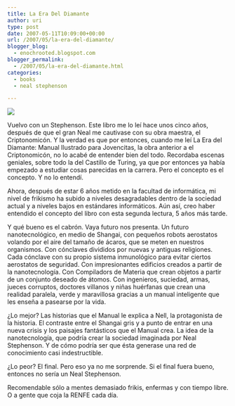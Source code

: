 ```yaml
---
title: La Era Del Diamante
author: uri
type: post
date: 2007-05-11T10:09:00+00:00
url: /2007/05/la-era-del-diamante/
blogger_blog:
  - enochrooted.blogspot.com
blogger_permalink:
  - /2007/05/la-era-del-diamante.html
categories:
  - books
  - neal stephenson

---
```

[<img style="display:block;text-align:center;cursor:hand;margin:0 auto 10px;" src="http://bp0.blogger.com/_WEHvyZj_jiU/RkRA3JYy3hI/AAAAAAAAA4A/Vg6_8KOv1rA/s320/diamondage.jpg" border="0" />][1]

Vuelvo con un Stephenson. Este libro me lo leí hace unos cinco años, después de que el gran Neal me cautivase con su obra maestra, el Criptonomicón. Y la verdad es que por entonces, cuando me leí La Era del Diamante: Manual Ilustrado para Jovencitas, la obra anterior a el Criptonomicón, no lo acabé de entender bien del todo. Recordaba escenas geniales, sobre todo la del Castillo de Turing, ya que por entonces ya había empezado a estudiar cosas parecidas en la carrera. Pero el concepto es el concepto. Y no lo entendí.

Ahora, después de estar 6 años metido en la facultad de informática, mi nivel de frikismo ha subido a niveles desagradables dentro de la sociedad actual y a niveles bajos en estándares informáticos. Aún así, creo haber entendido el concepto del libro con esta segunda lectura, 5 años más tarde.

Y qué bueno es el cabrón. Vaya futuro nos presenta. Un futuro nanotecnológico, en medio de Shangai, con pequeños robots aerostatos volando por el aire del tamaño de ácaros, que se meten en nuestros organismos. Con cónclaves divididos por nuevas y antiguas religiones. Cada cónclave con su propio sistema inmunológico para evitar ciertos aerostatos de seguridad. Con impresionantes edificios creados a partir de la nanotecnología. Con Compiladors de Materia que crean objetos a partir de un conjunto deseado de átomos. Con ingenieros, suciedad, armas, jueces corruptos, doctores villanos y niñas huérfanas que crean una realidad paralela, verde y maravillosa gracias a un manual inteligente que les enseña a pasearse por la vida.

¿Lo mejor? Las historias que el Manual le explica a Nell, la protagonista de la historia. El contraste entre el Shangai gris y a punto de entrar en una nueva crisis y los paisajes fantásticos que el Manual crea. La idea de la nanotecnología, que podría crear la sociedad imaginada por Neal Stephenson. Y de cómo podría ser que ésta generase una red de conocimiento casi indestructible.

¿Lo peor? El final. Pero eso ya no me sorprende. Si el final fuera bueno, entonces no sería un Neal Stephenson.

Recomendable sólo a mentes demasiado frikis, enfermas y con tiempo libre. O a gente que coja la RENFE cada día.

 [1]: http://bp0.blogger.com/_WEHvyZj_jiU/RkRA3JYy3hI/AAAAAAAAA4A/Vg6_8KOv1rA/s1600-h/diamondage.jpg